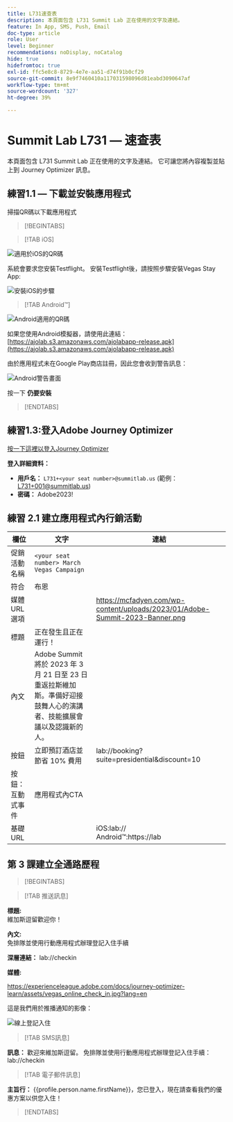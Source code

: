 ```yaml
---
title: L731速查表
description: 本頁面包含 L731 Summit Lab 正在使用的文字及連結。
feature: In App, SMS, Push, Email
doc-type: article
role: User
level: Beginner
recommendations: noDisplay, noCatalog
hide: true
hidefromtoc: true
exl-id: ffc5e8c8-8729-4e7e-aa51-d74f91b0cf29
source-git-commit: 8e9f7460410a117031598096d81eabd3090647af
workflow-type: tm+mt
source-wordcount: '327'
ht-degree: 39%

---
```


# Summit Lab L731  — 速查表

本頁面包含 L731 Summit Lab 正在使用的文字及連結。 它可讓您將內容複製並貼上到 Journey Optimizer 訊息。

## 練習1.1 — 下載並安裝應用程式

掃描QR碼以下載應用程式

>[!BEGINTABS]

>[!TAB iOS]

![適用於iOS的QR碼](/help/assets/lab731-ios-qr-code.png)

系統會要求您安裝Testflight。 安裝Testflight後，請按照步驟安裝Vegas Stay App:

![安裝iOS的步驟](/help/assets/lab731-install-ios.png)

>[!TAB Android™]

![Android適用的QR碼](/help/assets/lab731-android-qr-code.png)

如果您使用Android模擬器，請使用此連結： [https://ajolab.s3.amazonaws.com/ajolabapp-release.apk](https://ajolab.s3.amazonaws.com/ajolabapp-release.apk)

由於應用程式未在Google Play商店註冊，因此您會收到警告訊息：

![Android警告畫面](/help/assets/lab731-install-android.png)

按一下 **仍要安裝**

>[!ENDTABS]

## 練習1.3:登入Adobe Journey Optimizer

[按一下這裡以登入Journey Optimizer](https://experience.adobe.com/#/@techmarketingdemos/sname:summit-2023-ajo-lab/journey-optimizer/home)

**登入詳細資料：**

* **用戶名：** `L731+<your seat number>@summitlab.us` (範例：L731+001@summitlab.us)
* **密碼：** Adobe2023!


## 練習 2.1 建立應用程式內行銷活動

| 欄位 | 文字 | 連結 |
|----|----|----|
| 促銷活動名稱 | `<your seat number> March Vegas Campaign` |  |
| 符合 | 布恩 |  |
| 媒體 URL 選項 |  | https://mcfadyen.com/wp-content/uploads/2023/01/Adobe-Summit-2023-Banner.png |
| 標題 | 正在發生且正在運行！ |  |
| 內文 | Adobe Summit 將於 2023 年 3 月 21 日至 23 日重返拉斯維加斯。準備好迎接鼓舞人心的演講者、技能擴展會議以及認識新的人。 |  |
| 按鈕 | 立即預訂酒店並節省 10% 費用 | lab://booking?suite=presidential&amp;discount=10 |
| 按鈕：互動式事件 | 應用程式內CTA |  |
| 基礎 URL |  | iOS:lab:// <br>Android™:https://lab |


## 第 3 課建立全通路歷程

>[!BEGINTABS]

>[!TAB 推送訊息]

**標題:**\
維加斯逗留歡迎你！

**內文:**\
免排隊並使用行動應用程式辦理登記入住手續

**深層連結：** lab://checkin

**媒體:**

https://experienceleague.adobe.com/docs/journey-optimizer-learn/assets/vegas_online_check_in.jpg?lang=en


這是我們用於推播通知的影像：

![線上登記入住](/help/assets/vegas_online_check_in.jpg)

>[!TAB SMS訊息]

**訊息：**
歡迎來維加斯逗留。 免排隊並使用行動應用程式辦理登記入住手續：lab://checkin

>[!TAB 電子郵件訊息]

**主旨行：**
{{profile.person.name.firstName}}，您已登入，現在請查看我們的優惠方案以供您入住！

>[!ENDTABS]
